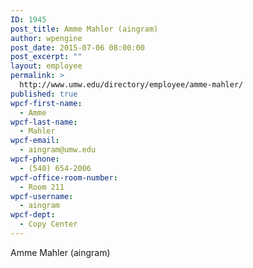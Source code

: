 ```yaml
---
ID: 1945
post_title: Amme Mahler (aingram)
author: wpengine
post_date: 2015-07-06 08:00:00
post_excerpt: ""
layout: employee
permalink: >
  http://www.umw.edu/directory/employee/amme-mahler/
published: true
wpcf-first-name:
  - Amme
wpcf-last-name:
  - Mahler
wpcf-email:
  - aingram@umw.edu
wpcf-phone:
  - (540) 654-2006
wpcf-office-room-number:
  - Room 211
wpcf-username:
  - aingram
wpcf-dept:
  - Copy Center
---
```

Amme Mahler (aingram)
